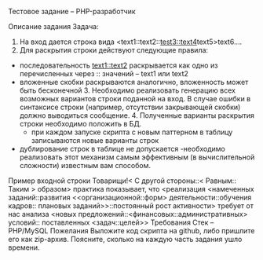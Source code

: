 Тестовое задание – PHP-разработчик

Описание задания
Задача:
1.	На вход дается строка вида <text1::text2::<test3::text4>text5>text6….
2.	Для раскрытия строки действуют следующие правила:
- последовательность <text1::text2> раскрывается как одно из перечисленных через :: значений – text1 или text2
- вложенные скобки раскрываются аналогично, вложенность может быть бесконечной
        3. Необходимо реализовать генерацию всех возможных вариантов строки поданной на вход. В случае ошибки в синтаксисе строки (например, отсутствии закрывающей скобки) должно выводиться сообщение.
        4. Полученные варианты раскрытия строки необходимо положить в БД. 
    - при каждом запуске скрипта с новым паттерном в таблицу записываются новые варианты строк
- дублирование строк в таблице не допускается
-необходимо  реализовать этот механизм самым эффективным (в вычислительной сложности) известным вам способом.

Пример входной строки
Товарищи!< С другой стороны::< Равным:: Таким > образом>  практика показывает, что <реализация <намеченных заданий::развития <<организационной::форм> деятельности::обучения кадров:: плановых заданий>>::постоянный рост активности> требует от нас анализа <новых предложений::<финансовых::административных> условий:: поставленных <задач::целей>>
Требования
Стек – PHP/MySQL
Пожелания
Выложите код скрипта на github, либо пришлите его как zip-архив.
Поясните, сколько на каждую часть задания ушло времени.
